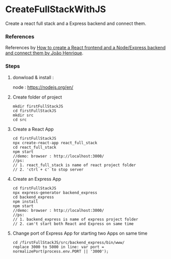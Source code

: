 # CreateFullStackWithJS
Create a react full stack and a Express backend and connect them. 

### References 
References by [How to create a React frontend and a Node/Express backend and connect them by João Henrique](https://medium.com/free-code-camp/create-a-react-frontend-a-node-express-backend-and-connect-them-together-c5798926047c).

### Steps
 1. donwload & install : 
 
     node : https://nodejs.org/en/
 
 2. Create folder of project 
 
        mkdir firstFullStackJS
        cd firstFullStackJS
        mkdir src 
	    cd src
	

 3. Create a React App
 
        cd firstFullStackJS
        npx create-react-app react_full_stack
        cd react_full_stack
        npm start
        //demo: browser : http://localhost:3000/
        //ps: 
	    // 1. react_full_stack is name of react project folder
	    // 2. 'ctrl + c' to stop server

 4. Create an Express App
 
        cd firstFullStackJS
        npx express-generator backend_express
        cd backend_express
        npm install
        npm start
        //demo: browser : http://localhost:3000/
        //ps: 
	    // 1. backend_express is name of express project folder
	    // 2. can't start both React and Express on same time
	 
 5. Change port of Express App for starting two Apps on same time
     
	    cd /firstFullStackJS/src/backend_express/bin/www/ 
	    replace 3000 to 5000 in line: var port = normalizePort(process.env.PORT || '3000'); 
	 
